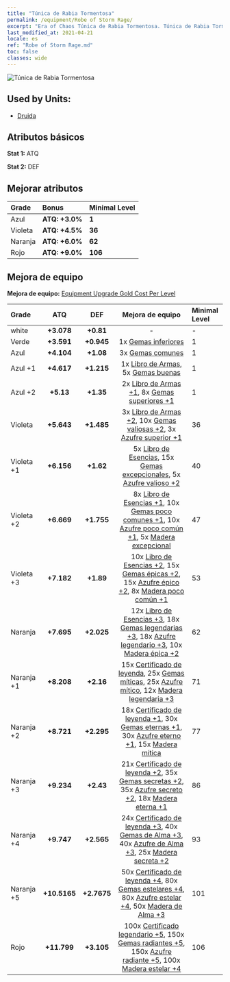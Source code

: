 ```yaml
---
title: "Túnica de Rabia Tormentosa"
permalink: /equipment/Robe of Storm Rage/
excerpt: "Era of Chaos Túnica de Rabia Tormentosa. Túnica de Rabia Tormentosa"
last_modified_at: 2021-04-21
locale: es
ref: "Robe of Storm Rage.md"
toc: false
classes: wide
---
```


  ![Túnica de Rabia Tormentosa](/images/e/e_2083.png)

## Used by Units:

* [Druida](/es/units/Druid/) 


## Atributos básicos
 **Stat 1:** ATQ

 **Stat 2:** DEF

## Mejorar atributos

  |     Grade    |   Bonus | Minimal Level | 
  |:-------------|:--------|:--------------| 
  | Azul | **ATQ: +3.0%** | **1** | 
  | Violeta | **ATQ: +4.5%** | **36** | 
  | Naranja | **ATQ: +6.0%** | **62** | 
  | Rojo | **ATQ: +9.0%** | **106** | 


## Mejora de equipo
 **Mejora de equipo:** [Equipment Upgrade Gold Cost Per Level](/equipment/EquipmentUpgradeCostPerLevel/) 

  |          Grade      | ATQ | DEF | Mejora de equipo | Minimal Level |
  |:--------------------|:---------:|:---------:|:----------------:|:--------------|
  | white | **+3.078** | **+0.81** | - | - |
  | Verde | **+3.591** | **+0.945** | 1x [Gemas inferiores](/es/Items/mat_4/) | 1 |
  | Azul | **+4.104** | **+1.08** | 3x [Gemas comunes](/es/Items/mat_10/) | 1 |
  | Azul +1 | **+4.617** | **+1.215** | 1x [Libro de Armas](/es/Items/mat_18/), 5x [Gemas buenas](/es/Items/mat_16/) | 1 |
  | Azul +2 | **+5.13** | **+1.35** | 2x [Libro de Armas +1](/es/Items/mat_25/), 8x [Gemas superiores +1](/es/Items/mat_23/) | 1 |
  | Violeta | **+5.643** | **+1.485** | 3x [Libro de Armas +2](/es/Items/mat_32/), 10x [Gemas valiosas +2](/es/Items/mat_30/), 3x [Azufre superior +1](/es/Items/mat_22/) | 36 |
  | Violeta +1 | **+6.156** | **+1.62** | 5x [Libro de Esencias](/es/Items/mat_39/), 15x [Gemas excepcionales](/es/Items/mat_37/), 5x [Azufre valioso +2](/es/Items/mat_29/) | 40 |
  | Violeta +2 | **+6.669** | **+1.755** | 8x [Libro de Esencias +1](/es/Items/mat_46/), 10x [Gemas poco comunes +1](/es/Items/mat_44/), 10x [Azufre poco común +1](/es/Items/mat_43/), 5x [Madera excepcional](/es/Items/mat_34/) | 47 |
  | Violeta +3 | **+7.182** | **+1.89** | 10x [Libro de Esencias +2](/es/Items/mat_53/), 15x [Gemas épicas +2](/es/Items/mat_51/), 15x [Azufre épico +2](/es/Items/mat_50/), 8x [Madera poco común +1](/es/Items/mat_41/) | 53 |
  | Naranja | **+7.695** | **+2.025** | 12x [Libro de Esencias +3](/es/Items/mat_60/), 18x [Gemas legendarias +3](/es/Items/mat_58/), 18x [Azufre legendario +3](/es/Items/mat_57/), 10x [Madera épica +2](/es/Items/mat_48/) | 62 |
  | Naranja +1 | **+8.208** | **+2.16** | 15x [Certificado de leyenda](/es/Items/mat_67/), 25x [Gemas míticas](/es/Items/mat_65/), 25x [Azufre mítico](/es/Items/mat_64/), 12x [Madera legendaria +3](/es/Items/mat_55/) | 71 |
  | Naranja +2 | **+8.721** | **+2.295** | 18x [Certificado de leyenda +1](/es/Items/mat_74/), 30x [Gemas eternas +1](/es/Items/mat_72/), 30x [Azufre eterno +1](/es/Items/mat_71/), 15x [Madera mítica](/es/Items/mat_62/) | 77 |
  | Naranja +3 | **+9.234** | **+2.43** | 21x [Certificado de leyenda +2](/es/Items/mat_81/), 35x [Gemas secretas +2](/es/Items/mat_79/), 35x [Azufre secreto +2](/es/Items/mat_78/), 18x [Madera eterna +1](/es/Items/mat_69/) | 86 |
  | Naranja +4 | **+9.747** | **+2.565** | 24x [Certificado de leyenda +3](/es/Items/mat_88/), 40x [Gemas de Alma +3](/es/Items/mat_86/), 40x [Azufre de Alma +3](/es/Items/mat_85/), 25x [Madera secreta +2](/es/Items/mat_76/) | 93 |
  | Naranja +5 | **+10.5165** | **+2.7675** | 50x [Certificado de leyenda +4](/es/Items/mat_95/), 80x [Gemas estelares +4](/es/Items/mat_93/), 80x [Azufre estelar +4](/es/Items/mat_92/), 50x [Madera de Alma +3](/es/Items/mat_83/) | 101 |
  | Rojo | **+11.799** | **+3.105** | 100x [Certificado legendario +5](/es/Items/mat_102/), 150x [Gemas radiantes +5](/es/Items/mat_100/), 150x [Azufre radiante +5](/es/Items/mat_99/), 100x [Madera estelar +4](/es/Items/mat_90/) | 106 |

